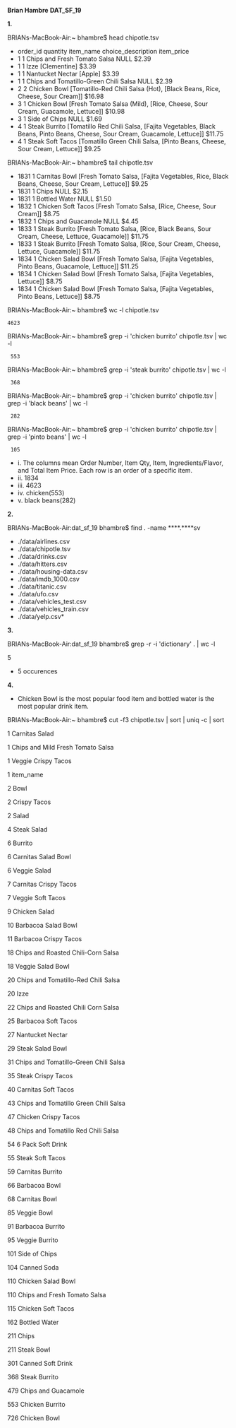 **Brian Hambre**
**DAT_SF_19**

**1.**

BRIANs-MacBook-Air:~ bhambre$ head chipotle.tsv
* order_id  quantity  item_name choice_description  item_price
* 1 1 Chips and Fresh Tomato Salsa  NULL  $2.39 
* 1 1 Izze  [Clementine]  $3.39 
* 1 1 Nantucket Nectar  [Apple] $3.39 
* 1 1 Chips and Tomatillo-Green Chili Salsa NULL  $2.39 
* 2 2 Chicken Bowl  [Tomatillo-Red Chili Salsa (Hot), [Black Beans, Rice, Cheese, Sour Cream]]  $16.98 
* 3 1 Chicken Bowl  [Fresh Tomato Salsa (Mild), [Rice, Cheese, Sour Cream, Guacamole, Lettuce]] $10.98 
* 3 1 Side of Chips NULL  $1.69 
* 4 1 Steak Burrito [Tomatillo Red Chili Salsa, [Fajita Vegetables, Black Beans, Pinto Beans, Cheese, Sour Cream, Guacamole, Lettuce]]  $11.75 
* 4 1 Steak Soft Tacos  [Tomatillo Green Chili Salsa, [Pinto Beans, Cheese, Sour Cream, Lettuce]] $9.25 

BRIANs-MacBook-Air:~ bhambre$ tail chipotle.tsv
* 1831  1 Carnitas Bowl [Fresh Tomato Salsa, [Fajita Vegetables, Rice, Black Beans, Cheese, Sour Cream, Lettuce]] $9.25 
* 1831  1 Chips NULL  $2.15 
* 1831  1 Bottled Water NULL  $1.50 
* 1832  1 Chicken Soft Tacos  [Fresh Tomato Salsa, [Rice, Cheese, Sour Cream]]  $8.75 
* 1832  1 Chips and Guacamole NULL  $4.45 
* 1833  1 Steak Burrito [Fresh Tomato Salsa, [Rice, Black Beans, Sour Cream, Cheese, Lettuce, Guacamole]] $11.75 
* 1833  1 Steak Burrito [Fresh Tomato Salsa, [Rice, Sour Cream, Cheese, Lettuce, Guacamole]]  $11.75 
* 1834  1 Chicken Salad Bowl  [Fresh Tomato Salsa, [Fajita Vegetables, Pinto Beans, Guacamole, Lettuce]]  $11.25 
* 1834  1 Chicken Salad Bowl  [Fresh Tomato Salsa, [Fajita Vegetables, Lettuce]]  $8.75 
* 1834  1 Chicken Salad Bowl  [Fresh Tomato Salsa, [Fajita Vegetables, Pinto Beans, Lettuce]] $8.75 

BRIANs-MacBook-Air:~ bhambre$ wc -l chipotle.tsv
    
    4623 

BRIANs-MacBook-Air:~ bhambre$ grep -i 'chicken burrito' chipotle.tsv | wc -l
     
     553

BRIANs-MacBook-Air:~ bhambre$ grep -i 'steak burrito' chipotle.tsv | wc -l
     
     368

BRIANs-MacBook-Air:~ bhambre$ grep -i 'chicken burrito' chipotle.tsv | grep -i 'black beans' | wc -l
     
     282

BRIANs-MacBook-Air:~ bhambre$ grep -i 'chicken burrito' chipotle.tsv | grep -i 'pinto beans' | wc -l
     
     105

* i. The columns mean Order Number, Item Qty, Item, Ingredients/Flavor, and Total Item Price. Each row is an order of a specific item.
* ii. 1834
* iii. 4623
* iv. chicken(553)
* v. black beans(282)

**2.** 

BRIANs-MacBook-Air:dat_sf_19 bhambre$ find . -name ****.****sv
* ./data/airlines.csv
* ./data/chipotle.tsv
* ./data/drinks.csv
* ./data/hitters.csv
* ./data/housing-data.csv
* ./data/imdb_1000.csv
* ./data/titanic.csv
* ./data/ufo.csv
* ./data/vehicles_test.csv
* ./data/vehicles_train.csv
* ./data/yelp.csv*

**3.** 

BRIANs-MacBook-Air:dat_sf_19 bhambre$ grep -r -i 'dictionary' . | wc -l

5

* 5 occurences

**4.** 
* Chicken Bowl is the most popular food item and bottled water is the most popular drink item. 

BRIANs-MacBook-Air:~ bhambre$ cut -f3 chipotle.tsv | sort | uniq -c | sort
      
   1 Carnitas Salad
   
   1 Chips and Mild Fresh Tomato Salsa
   
   1 Veggie Crispy Tacos
   
   1 item_name
   
   2 Bowl
   
   2 Crispy Tacos
   
   2 Salad
   
   4 Steak Salad
   
   6 Burrito
   
   6 Carnitas Salad Bowl
   
   6 Veggie Salad
   
   7 Carnitas Crispy Tacos
   
   7 Veggie Soft Tacos
   
   9 Chicken Salad
  
  10 Barbacoa Salad Bowl
  
  11 Barbacoa Crispy Tacos
  
  18 Chips and Roasted Chili-Corn Salsa
  
  18 Veggie Salad Bowl
  
  20 Chips and Tomatillo-Red Chili Salsa
  
  20 Izze
  
  22 Chips and Roasted Chili Corn Salsa
  
  25 Barbacoa Soft Tacos
  
  27 Nantucket Nectar
  
  29 Steak Salad Bowl
  
  31 Chips and Tomatillo-Green Chili Salsa
  
  35 Steak Crispy Tacos
  
  40 Carnitas Soft Tacos
  
  43 Chips and Tomatillo Green Chili Salsa
  
  47 Chicken Crispy Tacos
  
  48 Chips and Tomatillo Red Chili Salsa
  
  54 6 Pack Soft Drink
  
  55 Steak Soft Tacos
  
  59 Carnitas Burrito
  
  66 Barbacoa Bowl
  
  68 Carnitas Bowl
  
  85 Veggie Bowl
  
  91 Barbacoa Burrito
  
  95 Veggie Burrito
 
 101 Side of Chips
 
 104 Canned Soda
 
 110 Chicken Salad Bowl
 
 110 Chips and Fresh Tomato Salsa
 
 115 Chicken Soft Tacos
 
 162 Bottled Water
 
 211 Chips
 
 211 Steak Bowl
 
 301 Canned Soft Drink
 
 368 Steak Burrito
 
 479 Chips and Guacamole
 
 553 Chicken Burrito
 
 726 Chicken Bowl

